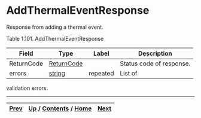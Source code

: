 
# AddThermalEventResponse

Response from adding a thermal event.

Table 1.101. AddThermalEventResponse

Field| Type| Label| Description  
---|---|---|---  
ReturnCode| [ReturnCode](ch01s04s04.md "Return Code")|  | Status code of response.  
errors| [string](ch01s11.md "gRPC Scalar Value Types")| repeated| List of
validation errors.  
  
  

* * *

[Prev](ch01s06s07.md) | [Up](ch01s06s07.md) / [Contents](index.md) / [Home](../../index.htm)|  [Next](ch01s06s07s03.md)  
---|---|---

